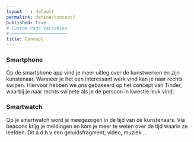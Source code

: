 ```yaml
---
layout   : default
permalink: define/concept/
published: true
# Custom Page Variables
# ─────────────────────
title: Concept
---
```

### Smartphone
Op de smartphone app vind je meer uitleg over de kunstwerken én zijn kunstenaar. Wanneer je het een interessant werk vind kan je naar rechts swipen. Hiervoor hebben we ons gebaseerd op het concept van Tinder, waarbij je naar rechts swipete als je de persoon in kwestie leuk vind. 
### Smartwatch
Op je smartwatch word je meegezogen in de tijd van de kunstenaars. Via beacons krijg je meldingen en kom je meer te weten over de tijd waarin ze leefden. Dit a.d.h.v een geluidsfragment, video, muziek … 
